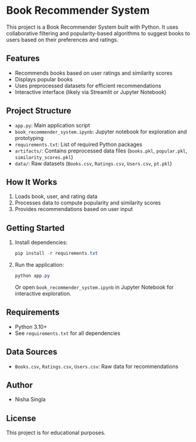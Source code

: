 # Book Recommender System

This project is a Book Recommender System built with Python. It uses collaborative filtering and popularity-based algorithms to suggest books to users based on their preferences and ratings.

## Features
- Recommends books based on user ratings and similarity scores
- Displays popular books
- Uses preprocessed datasets for efficient recommendations
- Interactive interface (likely via Streamlit or Jupyter Notebook)

## Project Structure
- `app.py`: Main application script
- `book_recommender_system.ipynb`: Jupyter notebook for exploration and prototyping
- `requirements.txt`: List of required Python packages
- `artifacts/`: Contains preprocessed data files (`books.pkl`, `popular.pkl`, `similarity_scores.pkl`)
- `data/`: Raw datasets (`Books.csv`, `Ratings.csv`, `Users.csv`, `pt.pkl`)

## How It Works
1. Loads book, user, and rating data
2. Processes data to compute popularity and similarity scores
3. Provides recommendations based on user input

## Getting Started
1. Install dependencies:
   ```powershell
   pip install -r requirements.txt
   ```
2. Run the application:
   ```powershell
   python app.py
   ```
   Or open `book_recommender_system.ipynb` in Jupyter Notebook for interactive exploration.

## Requirements
- Python 3.10+
- See `requirements.txt` for all dependencies

## Data Sources
- `Books.csv`, `Ratings.csv`, `Users.csv`: Raw data for recommendations

## Author
- Nisha Singla

## License
This project is for educational purposes.
